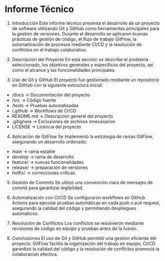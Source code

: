 # Informe Técnico

1. Introducción
Este informe técnico presenta el desarrollo de un proyecto de software utilizando Git y GitHub como herramientas principales para la gestión de versiones. Durante el desarrollo se aplicaron buenas prácticas de gestión de código, el flujo de trabajo GitFlow, la automatización de procesos mediante CI/CD y la resolución de conflictos en el trabajo colaborativo.

2. Descripción del Proyecto
En esta sección se describe el problema seleccionado, los objetivos generales y específicos del proyecto, así como el alcance y las funcionalidades principales.

3. Uso de Git y GitHub
El proyecto fue gestionado mediante un repositorio en GitHub con la siguiente estructura inicial:
- /docs → Documentación del proyecto
- /src → Código fuente
- /tests → Pruebas automatizadas
- /.github → Workflows de CI/CD
- README.md → Descripción general del proyecto
- .gitignore → Exclusiones de archivos innecesarios
- LICENSE → Licencia del proyecto

4. Aplicación de GitFlow
Se implementó la estrategia de ramas GitFlow, asegurando un desarrollo ordenado:
- main → rama estable
- develop → rama de desarrollo
- feature/ → nuevas funcionalidades
- release/ → preparación de versiones
- hotfix/ → correcciones críticas

5. Gestión de Commits
Se utilizó una convención clara de mensajes de commit para garantizar legibilidad.

6. Automatización con CI/CD
Se configuraron workflows en GitHub Actions para ejecutar pruebas automáticas en cada push o pull request, asegurando la calidad del código y permitiendo despliegues automáticos.

7. Resolución de Conflictos
Los conflictos se resolvieron mediante revisiones de código en equipo y pruebas antes de la fusión.

8. Conclusiones
El uso de Git y GitHub permitió una gestión eficiente del proyecto. GitFlow facilitó la organización del trabajo en equipo, CI/CD garantizó la calidad del código y la resolución de conflictos promovió la colaboración efectiva.
